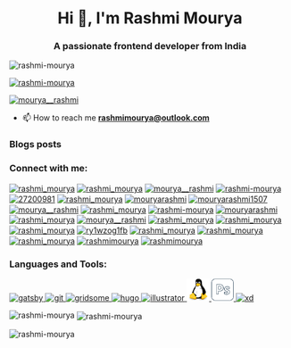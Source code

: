 <h1 align="center">Hi 👋, I'm Rashmi Mourya</h1>
<h3 align="center">A passionate frontend developer from India</h3>

<p align="left"> <img src="https://komarev.com/ghpvc/?username=rashmi-mourya&label=Profile%20views&color=0e75b6&style=flat" alt="rashmi-mourya" /> </p>

<p align="left"> <a href="https://github.com/ryo-ma/github-profile-trophy"><img src="https://github-profile-trophy.vercel.app/?username=rashmi-mourya" alt="rashmi-mourya" /></a> </p>

<p align="left"> <a href="https://twitter.com/mourya__rashmi" target="blank"><img src="https://img.shields.io/twitter/follow/mourya__rashmi?logo=twitter&style=for-the-badge" alt="mourya__rashmi" /></a> </p>

- 📫 How to reach me **rashmimourya@outlook.com**

### Blogs posts
<!-- BLOG-POST-LIST:START -->
<!-- BLOG-POST-LIST:END -->

<h3 align="left">Connect with me:</h3>
<p align="left">
<a href="https://codepen.io/rashmi_mourya" target="blank"><img align="center" src="https://raw.githubusercontent.com/rahuldkjain/github-profile-readme-generator/master/src/images/icons/Social/codepen.svg" alt="rashmi_mourya" height="30" width="40" /></a>
<a href="https://dev.to/rashmi_mourya" target="blank"><img align="center" src="https://raw.githubusercontent.com/rahuldkjain/github-profile-readme-generator/master/src/images/icons/Social/devto.svg" alt="rashmi_mourya" height="30" width="40" /></a>
<a href="https://twitter.com/mourya__rashmi" target="blank"><img align="center" src="https://raw.githubusercontent.com/rahuldkjain/github-profile-readme-generator/master/src/images/icons/Social/twitter.svg" alt="mourya__rashmi" height="30" width="40" /></a>
<a href="https://linkedin.com/in/rashmi-mourya" target="blank"><img align="center" src="https://raw.githubusercontent.com/rahuldkjain/github-profile-readme-generator/master/src/images/icons/Social/linked-in-alt.svg" alt="rashmi-mourya" height="30" width="40" /></a>
<a href="https://stackoverflow.com/users/27200981" target="blank"><img align="center" src="https://raw.githubusercontent.com/rahuldkjain/github-profile-readme-generator/master/src/images/icons/Social/stack-overflow.svg" alt="27200981" height="30" width="40" /></a>
<a href="https://codesandbox.com/rashmi_mourya" target="blank"><img align="center" src="https://raw.githubusercontent.com/rahuldkjain/github-profile-readme-generator/master/src/images/icons/Social/codesandbox.svg" alt="rashmi_mourya" height="30" width="40" /></a>
<a href="https://kaggle.com/mouryarashmi" target="blank"><img align="center" src="https://raw.githubusercontent.com/rahuldkjain/github-profile-readme-generator/master/src/images/icons/Social/kaggle.svg" alt="mouryarashmi" height="30" width="40" /></a>
<a href="https://fb.com/mouryarashmi1507" target="blank"><img align="center" src="https://raw.githubusercontent.com/rahuldkjain/github-profile-readme-generator/master/src/images/icons/Social/facebook.svg" alt="mouryarashmi1507" height="30" width="40" /></a>
<a href="https://instagram.com/mourya__rashmi" target="blank"><img align="center" src="https://raw.githubusercontent.com/rahuldkjain/github-profile-readme-generator/master/src/images/icons/Social/instagram.svg" alt="mourya__rashmi" height="30" width="40" /></a>
<a href="https://dribbble.com/rashmi_mourya" target="blank"><img align="center" src="https://raw.githubusercontent.com/rahuldkjain/github-profile-readme-generator/master/src/images/icons/Social/dribbble.svg" alt="rashmi_mourya" height="30" width="40" /></a>
<a href="https://www.behance.net/rashmi-mourya" target="blank"><img align="center" src="https://raw.githubusercontent.com/rahuldkjain/github-profile-readme-generator/master/src/images/icons/Social/behance.svg" alt="rashmi-mourya" height="30" width="40" /></a>
<a href="https://hashnode.com/mouryarashmi" target="blank"><img align="center" src="https://raw.githubusercontent.com/rahuldkjain/github-profile-readme-generator/master/src/images/icons/Social/hashnode.svg" alt="mouryarashmi" height="30" width="40" /></a>
<a href="https://medium.com/rashmi_mourya" target="blank"><img align="center" src="https://raw.githubusercontent.com/rahuldkjain/github-profile-readme-generator/master/src/images/icons/Social/medium.svg" alt="rashmi_mourya" height="30" width="40" /></a>
<a href="https://www.youtube.com/c/mourya__rashmi" target="blank"><img align="center" src="https://raw.githubusercontent.com/rahuldkjain/github-profile-readme-generator/master/src/images/icons/Social/youtube.svg" alt="mourya__rashmi" height="30" width="40" /></a>
<a href="https://www.codechef.com/users/rashmi_mourya" target="blank"><img align="center" src="https://cdn.jsdelivr.net/npm/simple-icons@3.1.0/icons/codechef.svg" alt="rashmi_mourya" height="30" width="40" /></a>
<a href="https://www.hackerrank.com/rashmi_mourya" target="blank"><img align="center" src="https://raw.githubusercontent.com/rahuldkjain/github-profile-readme-generator/master/src/images/icons/Social/hackerrank.svg" alt="rashmi_mourya" height="30" width="40" /></a>
<a href="https://codeforces.com/profile/rashmi_mourya" target="blank"><img align="center" src="https://raw.githubusercontent.com/rahuldkjain/github-profile-readme-generator/master/src/images/icons/Social/codeforces.svg" alt="rashmi_mourya" height="30" width="40" /></a>
<a href="https://www.leetcode.com/ry1wzog1fb" target="blank"><img align="center" src="https://raw.githubusercontent.com/rahuldkjain/github-profile-readme-generator/master/src/images/icons/Social/leet-code.svg" alt="ry1wzog1fb" height="30" width="40" /></a>
<a href="https://www.hackerearth.com/rashmi_mourya" target="blank"><img align="center" src="https://raw.githubusercontent.com/rahuldkjain/github-profile-readme-generator/master/src/images/icons/Social/hackerearth.svg" alt="rashmi_mourya" height="30" width="40" /></a>
<a href="https://auth.geeksforgeeks.org/user/rashmi_mourya" target="blank"><img align="center" src="https://raw.githubusercontent.com/rahuldkjain/github-profile-readme-generator/master/src/images/icons/Social/geeks-for-geeks.svg" alt="rashmi_mourya" height="30" width="40" /></a>
<a href="https://www.topcoder.com/members/rashmi_mourya" target="blank"><img align="center" src="https://raw.githubusercontent.com/rahuldkjain/github-profile-readme-generator/master/src/images/icons/Social/topcoder.svg" alt="rashmi_mourya" height="30" width="40" /></a>
<a href="https://discord.gg/rashmimourya" target="blank"><img align="center" src="https://raw.githubusercontent.com/rahuldkjain/github-profile-readme-generator/master/src/images/icons/Social/discord.svg" alt="rashmimourya" height="30" width="40" /></a>
<a href="/rashmimourya" target="blank"><img align="center" src="https://raw.githubusercontent.com/rahuldkjain/github-profile-readme-generator/master/src/images/icons/Social/rss.svg" alt="rashmimourya" height="30" width="40" /></a>
</p>

<h3 align="left">Languages and Tools:</h3>
<p align="left"> <a href="https://www.gatsbyjs.com/" target="_blank" rel="noreferrer"> <img src="https://www.vectorlogo.zone/logos/gatsbyjs/gatsbyjs-icon.svg" alt="gatsby" width="40" height="40"/> </a> <a href="https://git-scm.com/" target="_blank" rel="noreferrer"> <img src="https://www.vectorlogo.zone/logos/git-scm/git-scm-icon.svg" alt="git" width="40" height="40"/> </a> <a href="https://gridsome.org/" target="_blank" rel="noreferrer"> <img src="https://www.vectorlogo.zone/logos/gridsome/gridsome-icon.svg" alt="gridsome" width="40" height="40"/> </a> <a href="https://gohugo.io/" target="_blank" rel="noreferrer"> <img src="https://api.iconify.design/logos-hugo.svg" alt="hugo" width="40" height="40"/> </a> <a href="https://www.adobe.com/in/products/illustrator.html" target="_blank" rel="noreferrer"> <img src="https://www.vectorlogo.zone/logos/adobe_illustrator/adobe_illustrator-icon.svg" alt="illustrator" width="40" height="40"/> </a> <a href="https://www.linux.org/" target="_blank" rel="noreferrer"> <img src="https://raw.githubusercontent.com/devicons/devicon/master/icons/linux/linux-original.svg" alt="linux" width="40" height="40"/> </a> <a href="https://www.photoshop.com/en" target="_blank" rel="noreferrer"> <img src="https://raw.githubusercontent.com/devicons/devicon/master/icons/photoshop/photoshop-line.svg" alt="photoshop" width="40" height="40"/> </a> <a href="https://www.adobe.com/products/xd.html" target="_blank" rel="noreferrer"> <img src="https://cdn.worldvectorlogo.com/logos/adobe-xd.svg" alt="xd" width="40" height="40"/> </a> </p>

<p><img align="left" src="https://github-readme-stats.vercel.app/api/top-langs?username=rashmi-mourya&show_icons=true&locale=en&layout=compact" alt="rashmi-mourya" /></p>

<p>&nbsp;<img align="center" src="https://github-readme-stats.vercel.app/api?username=rashmi-mourya&show_icons=true&locale=en" alt="rashmi-mourya" /></p>

<p><img align="center" src="https://github-readme-streak-stats.herokuapp.com/?user=rashmi-mourya&" alt="rashmi-mourya" /></p>

